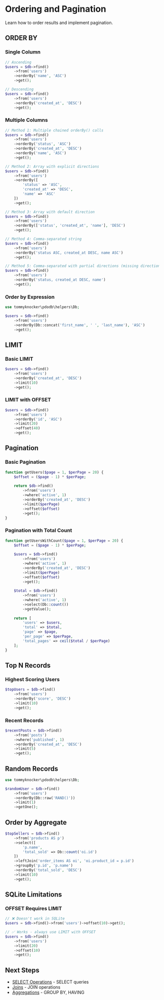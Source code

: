 # Ordering and Pagination

Learn how to order results and implement pagination.

## ORDER BY

### Single Column

```php
// Ascending
$users = $db->find()
    ->from('users')
    ->orderBy('name', 'ASC')
    ->get();

// Descending
$users = $db->find()
    ->from('users')
    ->orderBy('created_at', 'DESC')
    ->get();
```

### Multiple Columns

```php
// Method 1: Multiple chained orderBy() calls
$users = $db->find()
    ->from('users')
    ->orderBy('status', 'ASC')
    ->orderBy('created_at', 'DESC')
    ->orderBy('name', 'ASC')
    ->get();

// Method 2: Array with explicit directions
$users = $db->find()
    ->from('users')
    ->orderBy([
        'status' => 'ASC',
        'created_at' => 'DESC',
        'name' => 'ASC'
    ])
    ->get();

// Method 3: Array with default direction
$users = $db->find()
    ->from('users')
    ->orderBy(['status', 'created_at', 'name'], 'DESC')
    ->get();

// Method 4: Comma-separated string
$users = $db->find()
    ->from('users')
    ->orderBy('status ASC, created_at DESC, name ASC')
    ->get();

// Method 5: Comma-separated with partial directions (missing directions use default ASC)
$users = $db->find()
    ->from('users')
    ->orderBy('status, created_at DESC, name')
    ->get();
```

### Order by Expression

```php
use tommyknocker\pdodb\helpers\Db;

$users = $db->find()
    ->from('users')
    ->orderBy(Db::concat('first_name', ' ', 'last_name'), 'ASC')
    ->get();
```

## LIMIT

### Basic LIMIT

```php
$users = $db->find()
    ->from('users')
    ->orderBy('created_at', 'DESC')
    ->limit(10)
    ->get();
```

### LIMIT with OFFSET

```php
$users = $db->find()
    ->from('users')
    ->orderBy('id', 'ASC')
    ->limit(20)
    ->offset(40)
    ->get();
```

## Pagination

### Basic Pagination

```php
function getUsers($page = 1, $perPage = 20) {
    $offset = ($page - 1) * $perPage;
    
    return $db->find()
        ->from('users')
        ->where('active', 1)
        ->orderBy('created_at', 'DESC')
        ->limit($perPage)
        ->offset($offset)
        ->get();
}
```

### Pagination with Total Count

```php
function getUsersWithCount($page = 1, $perPage = 20) {
    $offset = ($page - 1) * $perPage;
    
    $users = $db->find()
        ->from('users')
        ->where('active', 1)
        ->orderBy('created_at', 'DESC')
        ->limit($perPage)
        ->offset($offset)
        ->get();
    
    $total = $db->find()
        ->from('users')
        ->where('active', 1)
        ->select(Db::count())
        ->getValue();
    
    return [
        'users' => $users,
        'total' => $total,
        'page' => $page,
        'per_page' => $perPage,
        'total_pages' => ceil($total / $perPage)
    ];
}
```

## Top N Records

### Highest Scoring Users

```php
$topUsers = $db->find()
    ->from('users')
    ->orderBy('score', 'DESC')
    ->limit(10)
    ->get();
```

### Recent Records

```php
$recentPosts = $db->find()
    ->from('posts')
    ->where('published', 1)
    ->orderBy('created_at', 'DESC')
    ->limit(5)
    ->get();
```

## Random Records

```php
use tommyknocker\pdodb\helpers\Db;

$randomUser = $db->find()
    ->from('users')
    ->orderBy(Db::raw('RAND()'))
    ->limit(1)
    ->getOne();
```

## Order by Aggregate

```php
$topSellers = $db->find()
    ->from('products AS p')
    ->select([
        'p.name',
        'total_sold' => Db::count('oi.id')
    ])
    ->leftJoin('order_items AS oi', 'oi.product_id = p.id')
    ->groupBy('p.id', 'p.name')
    ->orderBy('total_sold', 'DESC')
    ->limit(10)
    ->get();
```

## SQLite Limitations

### OFFSET Requires LIMIT

```php
// ❌ Doesn't work in SQLite
$users = $db->find()->from('users')->offset(10)->get();

// ✅ Works - always use LIMIT with OFFSET
$users = $db->find()
    ->from('users')
    ->limit(20)
    ->offset(10)
    ->get();
```

## Next Steps

- [SELECT Operations](select-operations.md) - SELECT queries
- [Joins](joins.md) - JOIN operations
- [Aggregations](aggregations.md) - GROUP BY, HAVING

